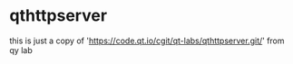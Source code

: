 # qthttpserver
this is just a copy of 'https://code.qt.io/cgit/qt-labs/qthttpserver.git/' from qy lab
